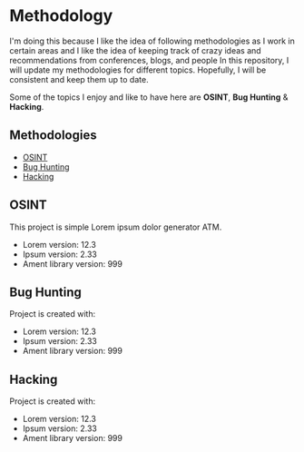 # Methodology

I'm doing this because I like the idea of following methodologies as I work in certain areas and I like the idea of keeping track of crazy ideas and recommendations from conferences, blogs, and people
In this repository, I will update my methodologies for different topics. Hopefully, I will be consistent and keep them up to date. 


Some of the topics I enjoy and like to have here are __OSINT__, __Bug Hunting__ & __Hacking__.

## Methodologies
* [OSINT](#OSINT)
* [Bug Hunting](#Bug-Hunting)
* [Hacking](#Hacking)



## OSINT
This project is simple Lorem ipsum dolor generator ATM.
* Lorem version: 12.3
* Ipsum version: 2.33
* Ament library version: 999


## Bug Hunting
Project is created with:
* Lorem version: 12.3
* Ipsum version: 2.33
* Ament library version: 999


## Hacking
Project is created with:
* Lorem version: 12.3
* Ipsum version: 2.33
* Ament library version: 999
 
